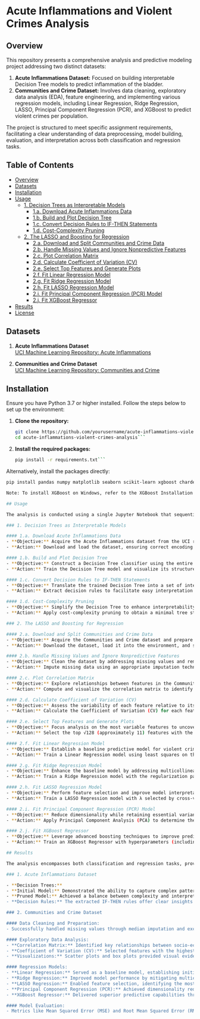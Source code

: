 # Acute Inflammations and Violent Crimes Analysis

## Overview

This repository presents a comprehensive analysis and predictive modeling project addressing two distinct datasets:

1. **Acute Inflammations Dataset:** Focused on building interpretable Decision Tree models to predict inflammation of the bladder.
2. **Communities and Crime Dataset:** Involves data cleaning, exploratory data analysis (EDA), feature engineering, and implementing various regression models, including Linear Regression, Ridge Regression, LASSO, Principal Component Regression (PCR), and XGBoost to predict violent crimes per population.

The project is structured to meet specific assignment requirements, facilitating a clear understanding of data preprocessing, model building, evaluation, and interpretation across both classification and regression tasks.

## Table of Contents

- [Overview](#overview)
- [Datasets](#datasets)
- [Installation](#installation)
- [Usage](#usage)
  - [1. Decision Trees as Interpretable Models](#1-decision-trees-as-interpretable-models)
    - [1.a. Download Acute Inflammations Data](#1a-download-acute-inflammations-data)
    - [1.b. Build and Plot Decision Tree](#1b-build-and-plot-decision-tree)
    - [1.c. Convert Decision Rules to IF-THEN Statements](#1c-convert-decision-rules-to-if-then-statements)
    - [1.d. Cost-Complexity Pruning](#1d-cost-complexity-pruning)
  - [2. The LASSO and Boosting for Regression](#2-the-lasso-and-boosting-for-regression)
    - [2.a. Download and Split Communities and Crime Data](#2a-download-and-split-communities-and-crime-data)
    - [2.b. Handle Missing Values and Ignore Nonpredictive Features](#2b-handle-missing-values-and-ignore-nonpredictive-features)
    - [2.c. Plot Correlation Matrix](#2c-plot-correlation-matrix)
    - [2.d. Calculate Coefficient of Variation (CV)](#2d-calculate-coefficient-of-variation-cv)
    - [2.e. Select Top Features and Generate Plots](#2e-select-top-features-and-generate-plots)
    - [2.f. Fit Linear Regression Model](#2f-fit-linear-regression-model)
    - [2.g. Fit Ridge Regression Model](#2g-fit-ridge-regression-model)
    - [2.h. Fit LASSO Regression Model](#2h-fit-lasso-regression-model)
    - [2.i. Fit Principal Component Regression (PCR) Model](#2i-fit-principal-component-regression-pcr-model)
    - [2.j. Fit XGBoost Regressor](#2j-fit-xgboost-regressor)
- [Results](#results)
- [License](#license)

## Datasets

1. **Acute Inflammations Dataset**  
   [UCI Machine Learning Repository: Acute Inflammations](https://archive.ics.uci.edu/ml/datasets/Acute+Inflammations)

2. **Communities and Crime Dataset**  
   [UCI Machine Learning Repository: Communities and Crime](https://archive.ics.uci.edu/ml/datasets/Communities+and+Crime)

## Installation

Ensure you have Python 3.7 or higher installed. Follow the steps below to set up the environment:

1. **Clone the repository:**

   ```bash
   git clone https://github.com/yourusername/acute-inflammations-violent-crimes-analysis.git
   cd acute-inflammations-violent-crimes-analysis```

2. **Install the required packages:**

   ```bash
   pip install -r requirements.txt```

Alternatively, install the packages directly:
   ```bash
   pip install pandas numpy matplotlib seaborn scikit-learn xgboost chardet```

Note: To install XGBoost on Windows, refer to the XGBoost Installation Guide.

## Usage

The analysis is conducted using a single Jupyter Notebook that sequentially addresses all assignment requirements. Follow the steps below to execute the analysis:

### 1. Decision Trees as Interpretable Models

#### 1.a. Download Acute Inflammations Data
- **Objective:** Acquire the Acute Inflammations dataset from the UCI repository.
- **Action:** Download and load the dataset, ensuring correct encoding and data integrity.

#### 1.b. Build and Plot Decision Tree
- **Objective:** Construct a Decision Tree classifier using the entire Acute Inflammations dataset.
- **Action:** Train the Decision Tree model and visualize its structure to understand feature importance and decision pathways.

#### 1.c. Convert Decision Rules to IF-THEN Statements
- **Objective:** Translate the trained Decision Tree into a set of interpretable IF-THEN rules.
- **Action:** Extract decision rules to facilitate easy interpretation and application in practical scenarios.

#### 1.d. Cost-Complexity Pruning
- **Objective:** Simplify the Decision Tree to enhance interpretability and prevent overfitting.
- **Action:** Apply cost-complexity pruning to obtain a minimal tree structure with high interpretability, refining the decision rules accordingly.

### 2. The LASSO and Boosting for Regression

#### 2.a. Download and Split Communities and Crime Data
- **Objective:** Acquire the Communities and Crime dataset and prepare it for analysis.
- **Action:** Download the dataset, load it into the environment, and split it into training (first 1495 rows) and testing sets (remaining rows).

#### 2.b. Handle Missing Values and Ignore Nonpredictive Features
- **Objective:** Clean the dataset by addressing missing values and removing nonpredictive features.
- **Action:** Impute missing data using an appropriate imputation technique (e.g., median imputation) and exclude features identified as nonpredictive based on the data description.

#### 2.c. Plot Correlation Matrix
- **Objective:** Explore relationships between features in the Communities and Crime dataset.
- **Action:** Compute and visualize the correlation matrix to identify multicollinearity and potential predictor variables.

#### 2.d. Calculate Coefficient of Variation (CV)
- **Objective:** Assess the variability of each feature relative to its mean.
- **Action:** Calculate the Coefficient of Variation (CV) for each feature to identify those with the highest variability.

#### 2.e. Select Top Features and Generate Plots
- **Objective:** Focus analysis on the most variable features to uncover significant patterns.
- **Action:** Select the top √128 (approximately 11) features with the highest CV and generate scatter plots and box plots to visualize their distribution and relationship with the target variable. Discuss any observable significance from these visualizations.

#### 2.f. Fit Linear Regression Model
- **Objective:** Establish a baseline predictive model for violent crimes per population.
- **Action:** Train a Linear Regression model using least squares on the training set and evaluate its performance on the test set by reporting the test error metrics.

#### 2.g. Fit Ridge Regression Model
- **Objective:** Enhance the baseline model by addressing multicollinearity through regularization.
- **Action:** Train a Ridge Regression model with the regularization parameter (λ) chosen via cross-validation and report the test error metrics.

#### 2.h. Fit LASSO Regression Model
- **Objective:** Perform feature selection and improve model interpretability.
- **Action:** Train a LASSO Regression model with λ selected by cross-validation, report the test error, and list the variables selected by the model. Repeat the process with standardized features and compare the test errors to assess the impact of feature scaling.

#### 2.i. Fit Principal Component Regression (PCR) Model
- **Objective:** Reduce dimensionality while retaining essential variance in the data.
- **Action:** Apply Principal Component Analysis (PCA) to determine the optimal number of principal components (M) through cross-validation, train a Linear Regression model using these components, and report the test error metrics.

#### 2.j. Fit XGBoost Regressor
- **Objective:** Leverage advanced boosting techniques to improve predictive performance.
- **Action:** Train an XGBoost Regressor with hyperparameters (including α for regularization) optimized via cross-validation and report the test error metrics.

## Results

The analysis encompasses both classification and regression tasks, providing insights and predictive capabilities for each dataset:

### 1. Acute Inflammations Dataset

- **Decision Trees:**
  - **Initial Model:** Demonstrated the ability to capture complex patterns but exhibited overfitting.
  - **Pruned Model:** Achieved a balance between complexity and interpretability, enhancing the model's generalization to unseen data.
  - **Decision Rules:** The extracted IF-THEN rules offer clear insights into the factors influencing bladder inflammation, facilitating informed decision-making.

### 2. Communities and Crime Dataset

#### Data Cleaning and Preparation:
- Successfully handled missing values through median imputation and excluded non-predictive features, ensuring data integrity and relevance.

#### Exploratory Data Analysis:
- **Correlation Matrix:** Identified key relationships between socio-economic factors and violent crime rates, highlighting potential predictors.
- **Coefficient of Variation (CV):** Selected features with the highest variability, indicating their potential significance in predicting violent crimes.
- **Visualizations:** Scatter plots and box plots provided visual evidence of feature distributions and their relationships with the target variable, guiding feature selection and model focus.

#### Regression Models:
- **Linear Regression:** Served as a baseline model, establishing initial predictive performance metrics.
- **Ridge Regression:** Improved model performance by mitigating multicollinearity through regularization.
- **LASSO Regression:** Enabled feature selection, identifying the most influential predictors and simplifying the model without compromising performance.
- **Principal Component Regression (PCR):** Achieved dimensionality reduction while maintaining model performance, optimizing the number of principal components for balance between complexity and accuracy.
- **XGBoost Regressor:** Delivered superior predictive capabilities through advanced boosting techniques and meticulous hyperparameter tuning, outperforming traditional regression models.

#### Model Evaluation:
- Metrics like Mean Squared Error (MSE) and Root Mean Squared Error (RMSE) were consistently used to evaluate and compare model performances, providing quantitative measures of predictive accuracy.


